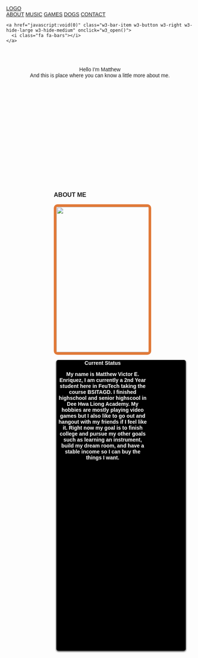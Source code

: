 <html>
<head>
<link href="https://cdn.jsdelivr.net/npm/bootstrap@5.3.0/dist/css/bootstrap.min.css" rel="stylesheet" integrity="sha384-9ndCyUaIbzAi2FUVXJi0CjmCapSmO7SnpJef0486qhLnuZ2cdeRhO02iuK6FUUVM" crossorigin="anonymous">
    <script src="https://cdn.jsdelivr.net/npm/bootstrap@5.3.0/dist/js/bootstrap.bundle.min.js" integrity="sha384-geWF76RCwLtnZ8qwWowPQNguL3RmwHVBC9FhGdlKrxdiJJigb/j/68SIy3Te4Bkz" crossorigin="anonymous"></script>
<title>Personal Website Enriquez</title>
<meta charset="UTF-8">
<meta name="viewport" content="width=device-width, initial-scale=1">
<link rel="stylesheet" href="https://www.w3schools.com/w3css/4/w3.css">
<link rel="stylesheet" href="https://fonts.googleapis.com/css?family=Raleway">
<link rel="stylesheet" href="https://cdnjs.cloudflare.com/ajax/libs/font-awesome/4.7.0/css/font-awesome.min.css">
<style>
body,h1,h2,h3,h4,h5,h6 {font-family: "Raleway", sans-serif}

body, html {
  height: 100%;
  line-height: 1.8;
}

/* Full height image header */
.bgimg-1 {
  background-position: center;
  background-size: cover;
  background-image: url("Images/background2.jpg");
  min-height: 100%;
}
.bgimg-2 {
  background-position: center;
  background-attachment: fixed;
background-repeat: no-repeat;
  background-size: cover;
  background-image: url('Images/background3.jpg');
  min-height: 100%;
}
.bgimg-3 {
  background-position: center;
  background-attachment: fixed;
background-repeat: no-repeat;
  background-size: cover;
  background-image: url('Images/gamebackground.jpg');
  min-height: 100%;
}
.bgimg-4 {
  background-position: center;
  background-attachment: fixed;
background-repeat: no-repeat;
  background-size: cover;
  background-image: url('Images/music.jpg');
  min-height: 100%;
}
.bgimg-5 {
  background-position: center;
  background-attachment: fixed;
background-repeat: no-repeat;
  background-size: cover;
  background-image: url('Images/videogamebg.jpg');
  min-height: 100%;
}
.bgimg-6 {
  background-position: center;
  background-attachment: fixed;
background-repeat: no-repeat;
  background-size: cover;
  background-image: url('Images/d.jpg');
  min-height: 100%;
}

.w3-bar .w3-button {
  padding: 16px;
}
img{
    border: 7px solid #E17938;
    border-radius: 10px;
    width: 400px;
    height: 390px;
	
        
}
border{
   border: 7px solid #E17938;
   border-radius: 10px;
		}
    #border1{
        box-shadow: 0px 2px 4px rgba(0, 0, 0, 1);
        border-radius: 5px;
        background-color: rgb(0, 0, 0);
        width: 100%;
        padding-right: 100px;
        height: 20%;
        margin-top: 5%;
        margin-left: 3%;
    }
</style>
</head>
<body>

<!-- Navbar (sit on top) -->
<div class="w3-top">
  <div class="w3-bar w3-white w3-card" id="myNavbar">
    <a href="#home" class="w3-bar-item w3-button w3-wide">LOGO</a>
    <!-- Right-sided navbar links -->
    <div class="w3-right w3-hide-small">
      <a href="#about" class="w3-bar-item w3-button"><i class="fa fa-info-circle"></i>ABOUT</a>
      <a href="#team" class="w3-bar-item w3-button"><i class="fa fa-music"></i> MUSIC</a>
      <a href="#work" class="w3-bar-item w3-button"><i class="fa fa-gamepad"></i> GAMES</a>
      <a href="#pricing" class="w3-bar-item w3-button"><i class="fa fa-exclamation"></i></i> DOGS</a>
      <a href="#contact" class="w3-bar-item w3-button"><i class="fa fa-envelope"></i> CONTACT</a>
    </div>
    <!-- Hide right-floated links on small screens and replace them with a menu icon -->

    <a href="javascript:void(0)" class="w3-bar-item w3-button w3-right w3-hide-large w3-hide-medium" onclick="w3_open()">
      <i class="fa fa-bars"></i>
    </a>
  </div>
</div>

<!-- Sidebar on small screens when clicking the menu icon -->
<nav class="w3-sidebar w3-bar-block w3-black w3-card w3-animate-left w3-hide-medium w3-hide-large" style="display:none" id="mySidebar">
  <a href="javascript:void(0)" onclick="w3_close()" class="w3-bar-item w3-button w3-large w3-padding-16">Close ×</a>
  <a href="#about" onclick="w3_close()" class="w3-bar-item w3-button">ABOUT</a>
  <a href="#team" onclick="w3_close()" class="w3-bar-item w3-button">TEAM</a>
  <a href="#work" onclick="w3_close()" class="w3-bar-item w3-button">WORK</a>
  <a href="#pricing" onclick="w3_close()" class="w3-bar-item w3-button">PRICING</a>
  <a href="#contact" onclick="w3_close()" class="w3-bar-item w3-button">CONTACT</a>
</nav>

<!-- Header with full-height image -->
<header class="bgimg-1 w3-display-container w3-grayscale-min" id="home">
  <div class="w3-display-left w3-text-white" style="padding:48px">
    <span class="w3-jumbo w3-hide-small">Hello I'm Matthew</span><br>
	<span class="w3-large">And this is place where you can know a little more about me.</span>
  </div> 
  <div class="w3-display-bottomleft w3-text-grey w3-large" style="padding:24px 48px">
    <i class="fa fa-facebook-official w3-hover-opacity"></i>
    <i class="fa fa-instagram w3-hover-opacity"></i>
    <i class="fa fa-snapchat w3-hover-opacity"></i>
    <i class="fa fa-pinterest-p w3-hover-opacity"></i>
    <i class="fa fa-twitter w3-hover-opacity"></i>
    <i class="fa fa-linkedin w3-hover-opacity"></i>
  </div>
</header>

<!-- About Section -->
<div class="bgimg-2 w3-display-container w3-grayscale-min" id="home">
<div class="w3-container" style="padding:128px" id="about">
  <h3 class="w3-center">ABOUT ME</h3>
  <center><image class="img" src="Images/Mpicture.png"></image></center>
  <div id="border1">  
  <center><font color="white"><b><p class="w3-large">Current Status</p><b></center>
  <center><p>My name is Matthew Victor E. Enriquez, I am currently a 2nd Year student here in FeuTech taking the course BSITAGD. 
    I finished highschool and senior highscool in Dee Hwa Liong Academy. My hobbies are mostly playing video games but I also like to go out and hangout 
  with my friends if I feel like it. Right now my goal is to finish college and pursue my other goals such as learning an instrument, build my dream room, 
and have a stable income so I can buy the things I want.</p></center></font>
  </div>
  </div>
  </div> 
<!-- Promo Section - "We know design" -->
<div class="w3-container w3-light-grey" style="padding:150px 0px">
<div class="bgimg-3 w3-display-container w3-grayscale-min" id="home">
  <div class="w3-row-padding">
    <div class="w3-col m6">
      <font color="white"><h3>Video Games.</h3>
      <p>Ever since I was a kid i have been playing video games ever since I had my first console which was a Game Boy Advance and the rest was history. And 
        this is one of the reason why I took my course which is BSITAGD. </p>
      <p><a href="#work" class="w3-button w3-black"><i class="fa fa-th"> </i> My List of Games</a></p></font>
      <div class="w3-col m6">
      <img class="w3-image w3-round-large" src="Images/GamePad.jpg" alt="Buildings" width="700" height="394">
    </div>
  </div>
</div>
</div>
</div>

<!-- Team Section -->
<div class="w3-container" style="padding:150px 0px" id="team">
  <div class="bgimg-4 w3-display-container w3-white-min" id="home">
 <font color="white"><h3 class="w3-center">Music</h3>
  <p class="w3-center w3-large">Basically I have no specific genre I like, its based on what I feel on listening or what is catchy to me.<br>These songs are listed on what I am listening to right now.</p>
  <div class="w3-row-padding w3-grayscale" style="margin-top:64px">
    <div class="w3-col l3 m6 w3-margin-bottom">
      <div class="w3-card">
        <iframe width="436" height="175" src="https://www.youtube.com/embed/=jy7yrpU_maM&pp=ygUUbGlmZSBnb2VzIG9uIGxpbCBiYWI%3D">
</iframe>
        <div class="w3-container">
          <h3>Hip-hop/Rap</h3>
          <p class="w3-opacity">Song: Life Goes On by Lil Baby</p>
        </div>
      </div>
    </div>
    <div class="w3-col l3 m6 w3-margin-bottom">
      <div class="w3-card">
        <iframe width="436" height="175" src="https://www.youtube.com/embed/=sRtlEbewQM0&pp=ygUKbmV3IGZsYW1lIA%3D%3D">
</iframe>
        <div class="w3-container">
          <h3>R&B/Soul</h3>
          <p class="w3-opacity">Song:New Flame by Chris Brown</p>
        </div>
      </div>
    </div>
    <div class="w3-col l3 m6 w3-margin-bottom">
      <div class="w3-card">
        <iframe width="436" height="175" src="https://www.youtube.com/embed/=rKqbgglztjc&pp=ygULb25lIHRpbWUgamI%3D">
</iframe>
        <div class="w3-container">
          <h3>Pop</h3>
          <p class="w3-opacity">Song: One Time by Justin Bieber</p>
        </div>
      </div>
    </div>
    <div class="w3-col l3 m6 w3-margin-bottom">
      <div class="w3-card">
        <iframe width="436" height="175" src="https://www.youtube.com/embed/=K5goifH_-vg&pp=ygUWbGVhdmUgb3V0IGFsbCB0aGUgcmVzdA%3D%3D">
</iframe>
        <div class="w3-container">
          <h3>Alternative Rock</h3>
          <p class="w3-opacity">Song: Leave Out All the Rest by Linkin Park</p></font>
        </div>
      </div>
    </div>
  </div>
</div>
</div>


<!-- Work Section -->
<div class="w3-container" style="padding:128px 16px" id="work">
 <b><h3 class="w3-center">Video Games</h3></b>
  <p class="w3-center w3-large">My selected video games to show.</p>

  <div class="w3-row-padding" style="margin-top:64px">
    <div class="w3-col l3 m6">
      <img src="Images/backgroundleaguegames.jpg" style="width:100%" onclick="onClick(this)" class="w3-hover-opacity" alt="League of Legends">
    </div>
    <div class="w3-col l3 m6">
      <img src="Images/arthaswc3.jpg" style="width:100%" onclick="onClick(this)" class="w3-hover-opacity" alt="Warcraft 3">
    </div>
    <div class="w3-col l3 m6">
      <img src="Images/horizonzerodawn.jpg" style="width:100%" onclick="onClick(this)" class="w3-hover-opacity" alt="Horizon Zero Dawn">
    </div>
    <div class="w3-col l3 m6">
      <img src="Images/deeprg.jpg" style="width:100%" onclick="onClick(this)" class="w3-hover-opacity" alt="Deep Rock Galactic">
    </div>
  </div>

  <div class="w3-row-padding w3-section">
    <div class="w3-col l3 m6">
      <b><p>This game, League of Legends I was introduced in 2016 by my friends. I have been playing for 7 years and eventhough it has its ups and downs it still holds a special place in my heart because of the friends and memories I made and it was the only game I can play with my friends back in the day since my pc was not that good.</p></b>
    </div>
    <div class="w3-col l3 m6">
      <b><p>Warcraft 3 is one of my childhood games, it was the game I played right after school on the office where my mom works, I have a lot of nostalgic memories with this and to this day I still play it when I want to relax or relive some memories.</p></b>
    </div>
    <div class="w3-col l3 m6">
      <b><p>This game is one of the games that I play when I want to relax and of the games that blew my mind when I first played it, everything in it in my opinions is breathtaking. It is also one of the games I played in the COVID-19 quarantine so to me it was like an escape to a different world where I can immerse myself.
    </div>
    <div class="w3-col l3 m6">
      <b><p>Deeprock galactic is one of the newer ones I played recently, I was looking for something refined and less stressful playing compared to the other games i play. This game to me has everything I wanted in a video game which are Player versus Environment, classes, and roguelike etc. My friends and I also played this together</p>
    </div>
  </div>
</div>

<!-- Modal for full size images on click-->
<div id="modal01" class="w3-modal w3-black" onclick="this.style.display='none'">
  <span class="w3-button w3-xxlarge w3-black w3-padding-large w3-display-topright" title="Close Modal Image">×</span>
  <div class="w3-modal-content w3-animate-zoom w3-center w3-transparent w3-padding-64">
    <img id="img01" class="w3-image">
    <p id="caption" class="w3-opacity w3-large"></p>
  </div>
</div>

<!-- Skills Section -->
<div class="w3-container w3-light-grey w3-padding-64">
  <div class="w3-row-padding">
    <div class="w3-col m6">
      <h3>My Skills.</h3>
      <p>I have a little bit of imagination and understanding in web design mainly the part I imagine where to put stuff in a website.</p>
      <p>On the otherhand I am terrible on putting it on code so I really prefer programming with a group or with my friends.</p>
    </div>
    <div class="w3-col m6">
      <p class="w3-wide"><i class="fa fa-desktop w3-margin-right"></i>Web Design</p>
      <div class="w3-grey">
        <div class="w3-container w3-dark-grey w3-center" style="width:50%">50%</div>
      </div>
      <p class="w3-wide"><i class="fa fa-photo w3-margin-right"></i>Programming</p>
      <div class="w3-grey">
        <div class="w3-container w3-dark-grey w3-center" style="width:40%">40%</div>
      </div>
    </div>
  </div>
</div>

<!-- Pricing Section -->
<div class="w3-container w3-center w3-dark-grey" style="padding:150px 0px" id="pricing">
  <div class="bgimg-6 w3-display-container w3-grayscale-min" id="home"></div>
  <h3>My pet Dogs</h3>
  <p class="w3-large">I would like to show the dogs that I had throughout my life</p>
  <div class="w3-row-padding" style="margin-top:64px">
    <div class="w3-third w3-section">
      <ul class="w3-ul w3-white w3-hover-shadow">
        <li class="w3-black w3-xlarge w3-padding-32">Chief</li>
        <img class="w3-image w3-round-large" src="Images/Chief.jpg"> 
        <li class="w3-padding-16"><b>2nd Dog</li>
        <li class="w3-padding-16">
          <h5 class="w3-wide">This is Chief my second dog, it is the dog of my grandmother but I basically 
            grew up with this dog and is the one that made me conquer my fear of dogs.
          </h5>
        </li>
      </ul>
    </div>
    <div class="w3-third w3-section">
      <ul class="w3-ul w3-white w3-hover-shadow">
        <li class="w3-black w3-xlarge w3-padding-32">Kobe</li>
        <img class="w3-image w3-round-large" src="Images/KobeOG.jpg">
        <li class="w3-padding-16"><b>1st Dog</li>
        <li class="w3-padding-16">
          <h6 class="w3-wide">Kobe is the first dog I ever had we took him when I was just about 8-10 years old. He was also one of my first interactions 
            with a dog since I was afraid of dogs back then.
          </h6>
        </li>
      </ul>
    </div>
    <div class="w3-third w3-section">
      <ul class="w3-ul w3-white w3-hover-shadow">
        <li class="w3-black w3-xlarge w3-padding-32">Kobe</li>
        <img class="w3-image w3-round-large" src="Images/Kobe2.jpg">
        <li class="w3-padding-16"><b>3rd Dog</li>
        <li class="w3-padding-16">
          <h6 class="w3-wide">This is my 3rd Dog and is still named Kobe because my father havent thought of a new name so we still went with Kobe. He is 
            our current dog.
          </h6>
        </li>
      </ul>
    </div>
  </div>
</div>
<!-- Contact Section -->
<div class="w3-container w3-light-grey" style="padding:128px 16px" id="contact">
  <h3 class="w3-center">CONTACT</h3>
  <p class="w3-center w3-large">Lets get in touch. Send us a message:</p>
  <div style="margin-top:48px">
    <p><i class="fa fa-map-marker fa-fw w3-xxlarge w3-margin-right"></i> Antipolo, Philippines</p>
    <p><i class="fa fa-phone fa-fw w3-xxlarge w3-margin-right"></i> Phone: +09954639035</p>
    <p><i class="fa fa-envelope fa-fw w3-xxlarge w3-margin-right"> </i> Email:202211628@fit.edu.ph</p>
    <br>
    <form action="/action_page.php" target="_blank">
      <p><input class="w3-input w3-border" type="text" placeholder="Name" required name="Name"></p>
      <p><input class="w3-input w3-border" type="text" placeholder="Email" required name="Email"></p>
      <p><input class="w3-input w3-border" type="text" placeholder="Subject" required name="Subject"></p>
      <p><input class="w3-input w3-border" type="text" placeholder="Message" required name="Message"></p>
      <p>
        <button class="w3-button w3-black" type="submit">
          <i class="fa fa-paper-plane"></i> SEND MESSAGE
        </button>
      </p>
    </form>
  </div>
</div>

<!-- Footer -->
<footer class="w3-center w3-black w3-padding-64">
  <a href="#home" class="w3-button w3-light-grey"><i class="fa fa-arrow-up w3-margin-right"></i>To the top</a>
  <div class="w3-xlarge w3-section">
    <i class="fa fa-facebook-official w3-hover-opacity"></i>
    <i class="fa fa-instagram w3-hover-opacity"></i>
    <i class="fa fa-snapchat w3-hover-opacity"></i>
    <i class="fa fa-pinterest-p w3-hover-opacity"></i>
    <i class="fa fa-twitter w3-hover-opacity"></i>
    <i class="fa fa-linkedin w3-hover-opacity"></i>
  </div>
</footer>
 
<script>
  
// Modal Image Gallery
function onClick(element) {
  document.getElementById("img01").src = element.src;
  document.getElementById("modal01").style.display = "block";
  var captionText = document.getElementById("caption");
  captionText.innerHTML = element.alt;
}


// Toggle between showing and hiding the sidebar when clicking the menu icon
var mySidebar = document.getElementById("mySidebar");

function w3_open() {
  if (mySidebar.style.display === 'block') {
    mySidebar.style.display = 'none';
  } else {
    mySidebar.style.display = 'block';
  }
}

// Close the sidebar with the close button
function w3_close() {
    mySidebar.style.display = "none";
}

</script>

</body>
</html>
